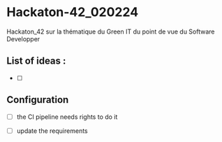 # Hackaton-42_020224
Hackaton_42 sur la thématique du Green IT du point de vue du Software Developper

## List of ideas :
- [ ]

## Configuration
- [ ] the CI pipeline needs rights to do it
- [ ] update the requirements

